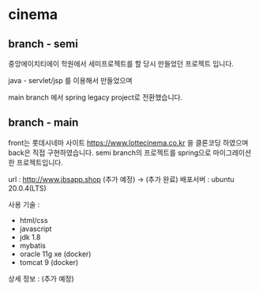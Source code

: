 # cinema

## branch - semi
중앙에이치티에이 학원에서 세미프로젝트를 할 당시 만들었던 프로젝트 입니다.

java - servlet/jsp 를 이용해서 만들었으며

main branch 에서 spring legacy project로 전환했습니다.

## branch - main
front는 롯데시네마 사이트 https://www.lottecinema.co.kr 을 클론코딩 하였으며
back은 직접 구현하였습니다.
semi branch의 프로젝트를 spring으로 마이그레이션한 프로젝트입니다.

url : http://www.jbsapp.shop (추가 예정) -> (추가 완료)
배포서버 : ubuntu 20.0.4(LTS)

사용 기술 : 
- html/css
- javascript
- jdk 1.8
- mybatis
- oracle 11g xe (docker)
- tomcat 9 (docker)

상세 정보 : 
(추가 예정)
